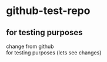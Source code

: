 # github-test-repo
## for testing purposes
change from github <br> 
for testing purposes (lets see changes)

